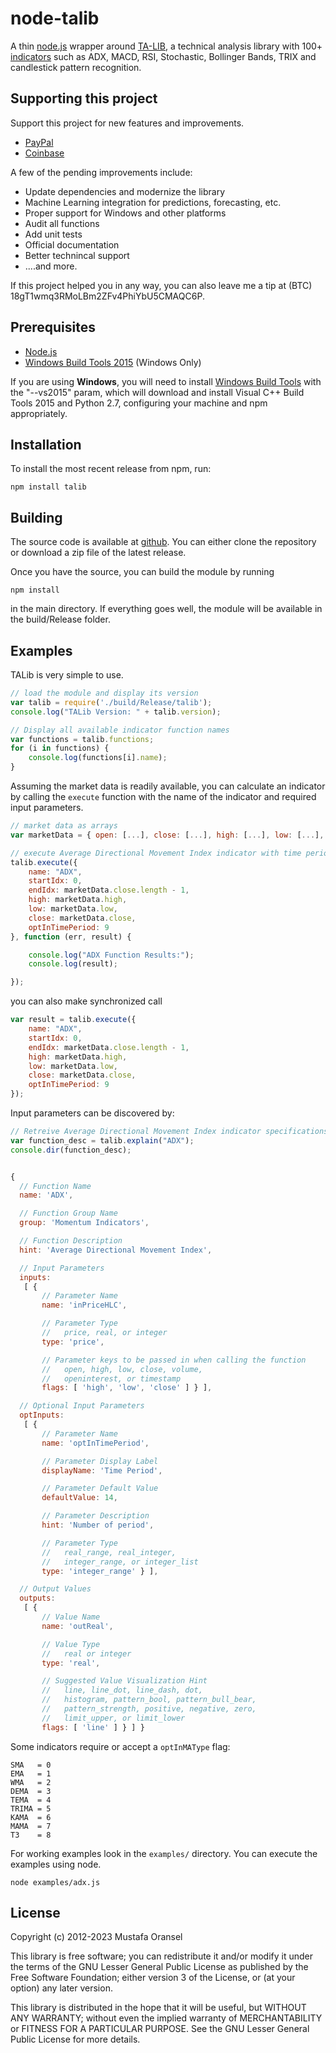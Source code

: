 # node-talib

A thin [node.js](http://nodejs.org) wrapper around [TA-LIB](http://ta-lib.org/), a technical analysis library with 100+ [indicators](http://ta-lib.org/function.html) such as ADX, MACD, RSI, Stochastic, Bollinger Bands, TRIX and candlestick pattern recognition.

## Supporting this project

Support this project for new features and improvements.

* [PayPal](https://www.paypal.com/cgi-bin/webscr?cmd=_donations&business=AZDHC49PNM7MY&item_name=talib)
* [Coinbase](https://commerce.coinbase.com/checkout/1da811db-5adf-4d02-9ab3-dd68e62234e1)

A few of the pending improvements include:

* Update dependencies and modernize the library
* Machine Learning integration for predictions, forecasting, etc.
* Proper support for Windows and other platforms
* Audit all functions
* Add unit tests
* Official documentation
* Better technincal support
* ....and more.

If this project helped you in any way, you can also leave me a tip at (BTC) 18gT1wmq3RMoLBm2ZFv4PhiYbU5CMAQC6P.

## Prerequisites

* [Node.js](http://nodejs.org/)
* [Windows Build Tools 2015](https://www.npmjs.com/package/windows-build-tools) (Windows Only)

If you are using __Windows__, you will need to install [Windows Build Tools](https://www.npmjs.com/package/windows-build-tools) with the "--vs2015" param, which will download and install Visual C++ Build Tools 2015 and Python 2.7, configuring your machine and npm appropriately.

## Installation

To install the most recent release from npm, run:

    npm install talib

## Building

The source code is available at [github](http://github.com/oransel/node-talib). You can either clone the repository or download a zip file of the latest release.

Once you have the source, you can build the module by running

	npm install

in the main directory. If everything goes well, the module will be available in the build/Release folder.

## Examples

TALib is very simple to use.

``` js
// load the module and display its version
var talib = require('./build/Release/talib');
console.log("TALib Version: " + talib.version);

// Display all available indicator function names
var functions = talib.functions;
for (i in functions) {
	console.log(functions[i].name);
}
```

Assuming the market data is readily available, you can calculate an indicator by calling the `execute` function with the name of the indicator and required input parameters.

``` js
// market data as arrays
var marketData = { open: [...], close: [...], high: [...], low: [...], volume: [...] };

// execute Average Directional Movement Index indicator with time period 9
talib.execute({
    name: "ADX",
    startIdx: 0,
    endIdx: marketData.close.length - 1,
    high: marketData.high,
    low: marketData.low,
    close: marketData.close,
    optInTimePeriod: 9
}, function (err, result) {

    console.log("ADX Function Results:");
    console.log(result);

});
```

you can also make synchronized call
``` js
var result = talib.execute({
    name: "ADX",
    startIdx: 0,
    endIdx: marketData.close.length - 1,
    high: marketData.high,
    low: marketData.low,
    close: marketData.close,
    optInTimePeriod: 9
});
```

Input parameters can be discovered by:

``` js
// Retreive Average Directional Movement Index indicator specifications
var function_desc = talib.explain("ADX");
console.dir(function_desc);


{
  // Function Name
  name: 'ADX',

  // Function Group Name
  group: 'Momentum Indicators',

  // Function Description
  hint: 'Average Directional Movement Index',

  // Input Parameters
  inputs:
   [ {
       // Parameter Name
       name: 'inPriceHLC',

       // Parameter Type
       //   price, real, or integer
       type: 'price',

       // Parameter keys to be passed in when calling the function
       //   open, high, low, close, volume,
       //   openinterest, or timestamp
       flags: [ 'high', 'low', 'close' ] } ],

  // Optional Input Parameters
  optInputs:
   [ {
       // Parameter Name
       name: 'optInTimePeriod',

       // Parameter Display Label
       displayName: 'Time Period',

       // Parameter Default Value
       defaultValue: 14,

       // Parameter Description
       hint: 'Number of period',

       // Parameter Type
       //   real_range, real_integer,
       //   integer_range, or integer_list
       type: 'integer_range' } ],

  // Output Values
  outputs:
   [ {
       // Value Name
       name: 'outReal',

       // Value Type
       //   real or integer
       type: 'real',

       // Suggested Value Visualization Hint
       //   line, line_dot, line_dash, dot,
       //   histogram, pattern_bool, pattern_bull_bear,
       //   pattern_strength, positive, negative, zero,
       //   limit_upper, or limit_lower
       flags: [ 'line' ] } ] }
```

Some indicators require or accept a `optInMAType` flag:

```
SMA   = 0
EMA   = 1
WMA   = 2
DEMA  = 3
TEMA  = 4
TRIMA = 5
KAMA  = 6
MAMA  = 7
T3    = 8
```

For working examples look in the `examples/` directory. You can execute the examples using node.

	node examples/adx.js

## License

Copyright (c) 2012-2023 Mustafa Oransel

This library is free software; you can redistribute it and/or
modify it under the terms of the GNU Lesser General Public
License as published by the Free Software Foundation; either
version 3 of the License, or (at your option) any later version.

This library is distributed in the hope that it will be useful,
but WITHOUT ANY WARRANTY; without even the implied warranty of
MERCHANTABILITY or FITNESS FOR A PARTICULAR PURPOSE. See the GNU
Lesser General Public License for more details.
